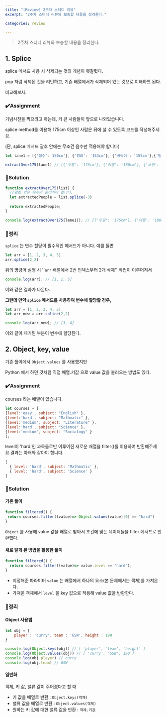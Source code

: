 ```yaml
---
title: "[Review] 2주차 스터디 리뷰"
excerpt: "2주차 스터디 리뷰와 보충할 내용을 정리한다."

categories: review

---
```


> 2주차 스터디 리뷰와 보충할 내용을 정리한다.



## 1. Splice

splice 메서드 사용 시 삭제되는 것의 개념이 헷갈렸다.

 pop 처럼 삭제된 것을 리턴하고, 기존 배열에서가 삭제되어 있는 것으로 이해하면 된다.

비교해보자.



### :heavy_check_mark:Assignment

기념사진을 찍으려고 하는데, 키 큰 사람들이 앞으로 나와있습니다.

splice method를 이용해 175cm 이상인 사람은 뒤에 설 수 있도록 코드를 작성해주세요.

(단, splice 메서드 괄호 안에는 무조건 음수만 적용해야 합니다)

```js
let lane1 = [{'철수':'150cm'}, {'영희': '153cm'}, {'바둑이': '155cm'},{'밍키': '160cm'}, {'살구' : '168cm'}, {'두팔': '175cm'}, {'여름': '180cm'}, {'소헌': '181cm'}];

extractOver175(lane1) // [{'두팔': '175cm'}, {'여름': '180cm'}, {'소헌': '181cm'}];
```



### :key:Solution

```js
function extractOver175(list) {
  //괄호 안은 음수만 들어가야 합니다.
  let extractedPeople = list.splice(-3)
    
  return extractedPeople;
}

console.log(extractOver175(lane1)); // [{'두팔': '175cm'}, {'여름': '180cm'}, {'소헌': '181cm'}];
```



### :pushpin:정리

`splice` 는 변수 할당이 필수적인 메서드가 아니다. 예를 들면

```js
let arr = [1, 2, 3, 4, 5]
arr.splice(2,2)
```

위의 명령어 실행 시 ''`arr` 배열에서 2번 인덱스부터 2개 삭제'' 작업이 이루어져서

```js
console.log(arr); // [1, 2, 5]
```

이와 같은 결과가 나온다.

**그런데 만약 `splice` 메서드를 사용하여 변수에 할당할 경우,**

```js
let arr = [1, 2, 3, 4, 5]
let arr_new = arr.splice(2,2)

console.log(arr_new); // [3, 4]
```

이와 같이 제거된 부분이 변수에 할당된다.



## 2. Object, key, value

기존 풀이에서 `Object.values` 를 사용했지만

Python 에서 하던 것처럼 직접 배열.키값 으로 value 값을 불러오는 방법도 있다.



### :heavy_check_mark:Assignment

courses 라는 배열이 있습니다. 

```js
let courses = [
{level:'easy', subject: "English" }, 
{level:'hard', subject: "Mathmatic" }, 
{level:'medium', subject: "Literature" }, 
{level:'hard', subject: "Science" }, 
{level:'medium', subject: "Socialogy" }
];
```

level이 'hard'인 과목들로만 이루어진 새로운 배열을 filter()를 이용하여 반환해주세요.결과는 아래와 같아야 합니다.

```js
[
  { level: 'hard', subject: 'Mathmatic' },
  { level: 'hard', subject: 'Science' }
]
```



### :key:Solution

#### 기존 풀이

```js
function filtered() {
 return courses.filter((value)=> Object.values(value)[0] == "hard")
}
```

`Object` 를 사용해 value 값을 배열로 받아서 조건에 맞는 데이터들을 filter 메서드로 반환했다.



#### 새로 알게 된 방법을 활용한 풀이

```js
function filtered() {
  return courses.filter((value)=> value.level == "hard");
}
```

- 지정해준 파라미터 `value` 는 배열에서 하나의 요소(본 문제에서는 객체)를 가져온다.
- 가져온 객체에서 `level` 을 key 값으로 적용해 value 값을 반환한다.



### :pushpin:정리

#### Object 사용법

```js
let obj = {
    player : 'curry', team : 'GSW', height : 190
}

console.log(Object.keys(obj)) // [ 'player', 'team', 'height' ]
console.log(Object.values(obj)) // [ 'curry', 'GSW', 190 ]
console.log(obj.player) // curry
console.log(obj.team) // GSW
```

#### 일반화

객체, 키 값, 밸류 값이 주어졌다고 할 때

- 키 값을 배열로 반환 : `Object.keys(객체) `
- 밸류 값을 배열로 반환 : `Object.values(객체)`
- 원하는 키 값에 대한 밸류 값을 반환 : `객체.키값`

